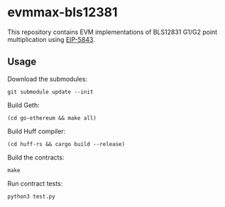 # evmmax-bls12381

This repository contains EVM implementations of BLS12831 G1/G2 point multiplication using [EIP-5843](https://github.com/ethereum/EIPs/pull/5843).

## Usage

Download the submodules:
```
git submodule update --init
```

Build Geth:
```
(cd go-ethereum && make all)
```

Build Huff compiler:
```
(cd huff-rs && cargo build --release)
```

Build the contracts:
```
make
```

Run contract tests:
```
python3 test.py
```
